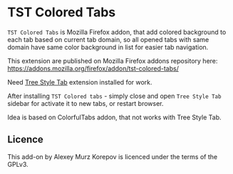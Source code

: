 # TST Colored Tabs

`TST Colored Tabs` is Mozilla Firefox addon, that add colored background to each tab based on current tab domain, so all opened tabs with same domain have same color background in list for easier tab navigation.

This extension are published on Mozilla Firefox addons repository here:  
https://addons.mozilla.org/firefox/addon/tst-colored-tabs/

Need [Tree Style Tab] extension installed for work. 


After installing `TST Colored tabs` - simply close and open `Tree Style Tab` sidebar for activate it to new tabs, or restart browser.

Idea is based on ColorfulTabs addon, that not works with Tree Style Tab.

## Licence

This add-on by Alexey Murz Korepov is licenced under the terms of the GPLv3.

[Tree Style Tab]: https://addons.mozilla.org/firefox/addon/tree-style-tab/
